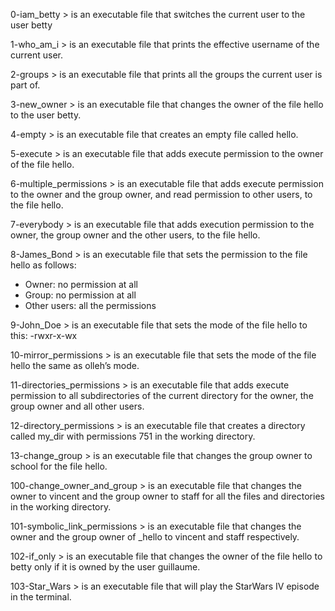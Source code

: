 0-iam_betty > is an executable file that switches the current user to the user betty

1-who_am_i > is an executable file that prints the effective username of the current user.

2-groups > is an executable file that prints all the groups the current user is part of.

3-new_owner > is an executable file that changes the owner of the file hello to the user betty.

4-empty > is an executable file that creates an empty file called hello.

5-execute > is an executable file that adds execute permission to the owner of the file hello.

6-multiple_permissions > is an executable file that adds execute permission to the owner and the group owner, and read permission to other users, to the file hello.

7-everybody > is an executable file that adds execution permission to the owner, the group owner and the other users, to the file hello.

8-James_Bond > is an executable file that sets the permission to the file hello as follows:
- Owner: no permission at all
- Group: no permission at all
- Other users: all the permissions

9-John_Doe > is an executable file that sets the mode of the file hello to this:
-rwxr-x-wx

10-mirror_permissions > is an executable file that sets the mode of the file hello the same as olleh’s mode.

11-directories_permissions > is an executable file that adds execute permission to all subdirectories of the current directory for the owner, the group owner and all other users.

12-directory_permissions > is an executable file that creates a directory called my_dir with permissions 751 in the working directory.

13-change_group > is an executable file that changes the group owner to school for the file hello.

100-change_owner_and_group > is an executable file that changes the owner to vincent and the group owner to staff for all the files and directories in the working directory.

101-symbolic_link_permissions > is an executable file that changes the owner and the group owner of _hello to vincent and staff respectively.

102-if_only > is an executable file that changes the owner of the file hello to betty only if it is owned by the user guillaume.

103-Star_Wars > is an executable file that will play the StarWars IV episode in the terminal.
